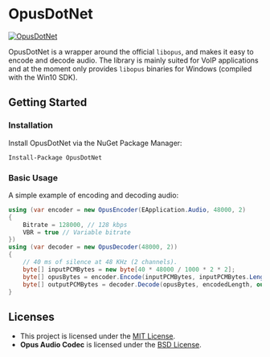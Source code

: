 # OpusDotNet
[![OpusDotNet](https://img.shields.io/nuget/v/OpusDotNet.svg?style=flat-square&label=OpusDotNet)](https://www.nuget.org/packages/OpusDotNet)

OpusDotNet is a wrapper around the official `libopus`, and makes it easy to encode and decode audio.
The library is mainly suited for VoIP applications and at the moment only provides `libopus` binaries for Windows (compiled with the Win10 SDK).

## Getting Started
### Installation
Install OpusDotNet via the NuGet Package Manager:
```
Install-Package OpusDotNet
```

### Basic Usage
A simple example of encoding and decoding audio:
```csharp
using (var encoder = new OpusEncoder(EApplication.Audio, 48000, 2)
{
    Bitrate = 128000, // 128 kbps
    VBR = true // Variable bitrate
})
using (var decoder = new OpusDecoder(48000, 2))
{
    // 40 ms of silence at 48 KHz (2 channels).
    byte[] inputPCMBytes = new byte[40 * 48000 / 1000 * 2 * 2];
    byte[] opusBytes = encoder.Encode(inputPCMBytes, inputPCMBytes.Length, out int encodedLength);
    byte[] outputPCMBytes = decoder.Decode(opusBytes, encodedLength, out int decodedLength);
}
```

## Licenses
 - This project is licensed under the [MIT License](LICENSE.md).
 - **Opus Audio Codec** is licensed under the [BSD License](https://opus-codec.org/license/).
